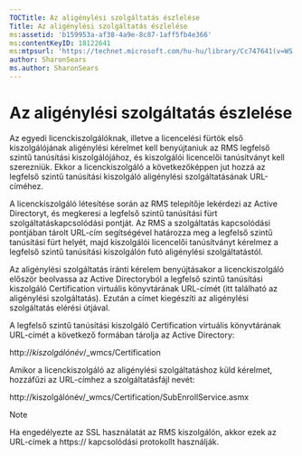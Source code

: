 ```yaml
---
TOCTitle: Az aligénylési szolgáltatás észlelése
Title: Az aligénylési szolgáltatás észlelése
ms:assetid: 'b159953a-af38-4a9e-8c87-1aff5fb4e366'
ms:contentKeyID: 18122641
ms:mtpsurl: 'https://technet.microsoft.com/hu-hu/library/Cc747641(v=WS.10)'
author: SharonSears
ms.author: SharonSears
---
```


Az aligénylési szolgáltatás észlelése
=====================================

Az egyedi licenckiszolgálóknak, illetve a licencelési fürtök első kiszolgálójának aligénylési kérelmet kell benyújtaniuk az RMS legfelső szintű tanúsítási kiszolgálójához, és kiszolgálói licencelői tanúsítványt kell szerezniük. Ekkor a licenckiszolgáló a következőképpen jut hozzá az legfelső szintű tanúsítási kiszolgáló aligénylési szolgáltatásának URL-címéhez.

A licenckiszolgáló létesítése során az RMS telepítője lekérdezi az Active Directoryt, és megkeresi a legfelső szintű tanúsítási fürt szolgáltatáskapcsolódási pontját. Az RMS a szolgáltatás kapcsolódási pontjában tárolt URL-cím segítségével határozza meg a legfelső szintű tanúsítási fürt helyét, majd kiszolgálói licencelői tanúsítványt kérelmez a legfelső szintű tanúsítási kiszolgálón futó aligénylési szolgáltatástól.

Az aligénylési szolgáltatás iránti kérelem benyújtásakor a licenckiszolgáló először beolvassa az Active Directoryból a legfelső szintű tanúsítási kiszolgáló Certification virtuális könyvtárának URL-címét (itt található az aligénylési szolgáltatás). Ezután a címet kiegészíti az aligénylési szolgáltatás elérési útjával.

A legfelső szintű tanúsítási kiszolgáló Certification virtuális könyvtárának URL-címét a következő formában tárolja az Active Directory:

http://*kiszolgálónév*/\_wmcs/Certification

Amikor a licenckiszolgáló az aligénylési szolgáltatáshoz küld kérelmet, hozzáfűzi az URL-címhez a szolgáltatásfájl nevét:

http://kiszolgálónév/\_wmcs/Certification/SubEnrollService.asmx

> [!NOTE]  
> Ha engedélyezte az SSL használatát az RMS kiszolgálón, akkor ezek az URL-címek a https:// kapcsolódási protokollt használják. 
